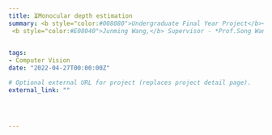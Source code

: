 ```yaml
---
title: ⏳Monocular depth estimation
summary: <b style="color:#008080">Undergraduate Final Year Project</b></br> 
 <b style="color:#E08040">Junming Wang,</b> Supervisor - *Prof.Song Wang*  </br>
 

tags:
- Computer Vision
date: "2022-04-27T00:00:00Z"

# Optional external URL for project (replaces project detail page).
external_link: ""




---
```

